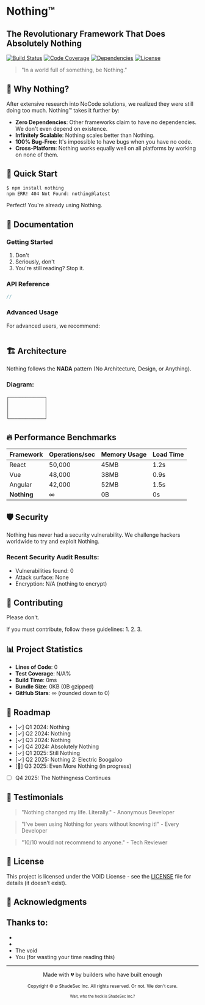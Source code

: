 # Nothing™

## The Revolutionary Framework That Does Absolutely Nothing

[![Build Status](https://img.shields.io/badge/build-N%2FA-lightgrey)](https://github.com/nothing) [![Code Coverage](https://img.shields.io/badge/coverage-0%25-red)](https://github.com/nothing) [![Dependencies](https://img.shields.io/badge/dependencies-0-brightgreen)](https://github.com/nothing) [![License](https://img.shields.io/badge/license-VOID-purple)](https://github.com/nothing)

> "In a world full of something, be Nothing."

## 🌟 Why Nothing?

After extensive research into NoCode solutions, we realized they were still doing too much. Nothing™ takes it further by:

- **Zero Dependencies**: Other frameworks claim to have no dependencies. We don't even depend on existence.
- **Infinitely Scalable**: Nothing scales better than Nothing.
- **100% Bug-Free**: It's impossible to have bugs when you have no code.
- **Cross-Platform**: Nothing works equally well on all platforms by working on none of them.

## 🚀 Quick Start

```bash
$ npm install nothing
npm ERR! 404 Not Found: nothing@latest
```

Perfect! You're already using Nothing.

## 📖 Documentation

### Getting Started

1. Don't
2. Seriously, don't
3. You're still reading? Stop it.

### API Reference

```javascript
// 
```

### Advanced Usage

For advanced users, we recommend:

```

```

## 🏗️ Architecture

Nothing follows the **NADA** pattern (No Architecture, Design, or Anything).

### Diagram:
```
┌─────────────┐
│             │
│             │
│             │
└─────────────┘
```

## 🔥 Performance Benchmarks

| Framework | Operations/sec | Memory Usage | Load Time |
|-----------|---------------|--------------|-----------|
| React     | 50,000        | 45MB         | 1.2s      |
| Vue       | 48,000        | 38MB         | 0.9s      |
| Angular   | 42,000        | 52MB         | 1.5s      |
| **Nothing** | ∞           | 0B           | 0s        |

## 🛡️ Security

Nothing has never had a security vulnerability. We challenge hackers worldwide to try and exploit Nothing.

### Recent Security Audit Results:
- Vulnerabilities found: 0
- Attack surface: None
- Encryption: N/A (nothing to encrypt)

## 🤝 Contributing

Please don't.

If you must contribute, follow these guidelines:
1. 
2. 
3. 

## 📊 Project Statistics

- **Lines of Code**: 0
- **Test Coverage**: N/A%
- **Build Time**: 0ms
- **Bundle Size**: 0KB (0B gzipped)
- **GitHub Stars**: ∞ (rounded down to 0)

## 🎯 Roadmap

- [✓] Q1 2024: Nothing
- [✓] Q2 2024: Nothing  
- [✓] Q3 2024: Nothing
- [✓] Q4 2024: Absolutely Nothing
- [✓] Q1 2025: Still Nothing
- [✓] Q2 2025: Nothing 2: Electric Boogaloo
- [🔄] Q3 2025: Even More Nothing (in progress)
- [ ] Q4 2025: The Nothingness Continues

## 💬 Testimonials

> "Nothing changed my life. Literally." - Anonymous Developer

> "I've been using Nothing for years without knowing it!" - Every Developer

> "10/10 would not recommend to anyone." - Tech Reviewer

## 📄 License

This project is licensed under the VOID License - see the [LICENSE](LICENSE) file for details (it doesn't exist).

## 🙏 Acknowledgments

Thanks to:
- 
- 
- 
- The void
- You (for wasting your time reading this)

---

<p align="center">
  Made with 💔 by builders who have built enough
</p>

<p align="center">
  <sub>Copyright © ∅ ShadeSec Inc. All rights reserved. Or not. We don't care.</sub>
</p>

<p align="center">
  <sub><sub>Wait, who the heck is ShadeSec Inc.?</sub></sub>
</p>